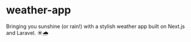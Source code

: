 # weather-app
Bringing you sunshine (or rain!) with a stylish weather app built on Next.js and Laravel. ☀️🌧️
